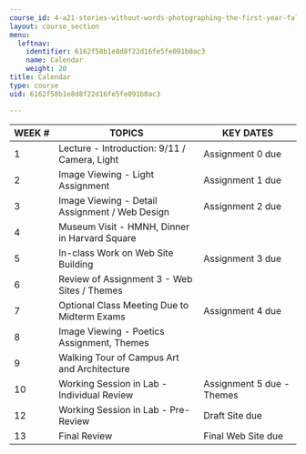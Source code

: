 ```yaml
---
course_id: 4-a21-stories-without-words-photographing-the-first-year-fall-2006
layout: course_section
menu:
  leftnav:
    identifier: 6162f58b1e8d8f22d16fe5fe091b0ac3
    name: Calendar
    weight: 20
title: Calendar
type: course
uid: 6162f58b1e8d8f22d16fe5fe091b0ac3

---
```


| WEEK # | TOPICS | KEY DATES |
| --- | --- | --- |
| 1 | Lecture - Introduction: 9/11 / Camera, Light | Assignment 0 due |
| 2 | Image Viewing - Light Assignment | Assignment 1 due |
| 3 | Image Viewing - Detail Assignment / Web Design | Assignment 2 due |
| 4 | Museum Visit - HMNH, Dinner in Harvard Square |  |
| 5 | In-class Work on Web Site Building | Assignment 3 due |
| 6 | Review of Assignment 3 - Web Sites / Themes |  |
| 7 | Optional Class Meeting Due to Midterm Exams | Assignment 4 due |
| 8 | Image Viewing - Poetics Assignment, Themes |  |
| 9 | Walking Tour of Campus Art and Architecture |  |
| 10 | Working Session in Lab - Individual Review | Assignment 5 due - Themes |
| 12 | Working Session in Lab - Pre-Review | Draft Site due |
| 13 | Final Review | Final Web Site due